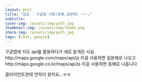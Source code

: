```yaml
---
layout: post
title: "잡담 - 구글맵 사용(동해,일본해) ㅡㅡ;"
subtitle: 
cover-img: /assets/img/path.jpg
thumbnail-img: /assets/img/thumb.png
share-img: /assets/img/path.jpg
tags: [chat, google]
---
```

<p>구글맵에 지도 api를 활용하다가 새로 알게된 사실<br>
http://maps.google.com/maps/api/js 이걸 사용하면 일본해로 나오고<br>
http://maps.google.co.kr/maps/api/js 이걸 사용하면 동해로 나옵니다</p>
<!--more-->
<p>클라이언트한테 연락이 왔어요…ㅠㅠ</p>